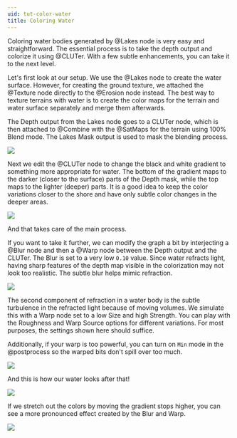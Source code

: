 ```yaml
---
uid: tut-color-water
title: Coloring Water
---
```


Coloring water bodies generated by @Lakes node is very easy and straightforward. The essential process is to take the depth output and colorize it using @CLUTer. With a few subtle enhancements, you can take it to the next level.

Let's first look at our setup. We use the @Lakes node to create the water surface. However, for creating the ground texture, we attached the @Texture node directly to the @Erosion node instead. The best way to texture terrains with water is to create the color maps for the terrain and water surface separately and merge them afterwards.

The Depth output from the Lakes node goes to a CLUTer node, which is then attached to @Combine with the @SatMaps for the terrain using 100% Blend mode. The Lakes Mask output is used to mask the blending process.

![](/images/ref/Lakes/tut-color-1.webp)

Next we edit the @CLUTer node to change the black and white gradient to something more appropriate for water. The bottom of the gradient maps to the darker (closer to the surface) parts of the Depth mask, while the top maps to the lighter (deeper) parts. It is a good idea to keep the color variations closer to the shore and have only subtle color changes in the deeper areas. 

![](/images/ref/Lakes/tut-color-2.webp)

And that takes care of the main process.

If you want to take it further, we can modify the graph a bit by interjecting a @Blur node and then a @Warp node between the Depth output and the CLUTer. The Blur is set to a very low `0.10` value. Since water refracts light, having sharp features of the depth map visible in the colorization may not look too realistic. The subtle blur helps mimic refraction.

![](/images/ref/Lakes/tut-color-3.webp)

The second component of refraction in a water body is the subtle turbulence in the refracted light because of moving volumes. We simulate this with a Warp node set to a low Size and high Strength. You can play with the Roughness and Warp Source options for different variations. For most purposes, the settings shown here should suffice.

Additionally, if your warp is too powerful, you can turn on `Min` mode in the @postprocess so the warped bits don't spill over too much.

![](/images/ref/Lakes/tut-color-4.webp)

And this is how our water looks after that!

![](/images/ref/Lakes/tut-color-5.webp)

If we stretch out the colors by moving the gradient stops higher, you can see a more pronounced effect created by the Blur and Warp.

![](/images/ref/Lakes/tut-color-6.webp)
